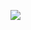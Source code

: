 ![](https://www.figma.com/design/99GtbZd7lLTexmqiCGr6yP/meu_estoque_facil?node-id=8-40&t=OgByRNDpuplAsWXn-4)

